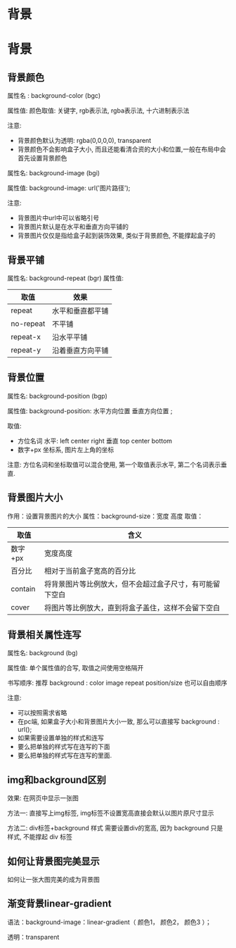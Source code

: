 # 背景

# 背景

## 背景颜色

属性名 : background-color (bgc)

属性值: 颜色取值: 关键字, rgb表示法, rgba表示法, 十六进制表示法

注意:

* 背景颜色默认为透明: rgba(0,0,0,0), transparent
* 背景颜色不会影响盒子大小, 而且还能看清合资的大小和位置,一般在布局中会首先设置背景颜色

属性名: background-image (bgi)

属性值: background-image: url('图片路径');

注意:

* 背景图片中url中可以省略引号
* 背景图片默认是在水平和垂直方向平铺的
* 背景图片仅仅是指给盒子起到装饰效果, 类似于背景颜色, 不能撑起盒子的

## 背景平铺

属性名: background-repeat (bgr) 属性值:

|取值|效果|
| -----------| ------------------|
|repeat|水平和垂直都平铺|
|no-repeat|不平铺|
|repeat-x|沿水平平铺|
|repeat-y|沿着垂直方向平铺|

## 背景位置

属性名: background-position (bgp)

属性值: background-position: 水平方向位置 垂直方向位置 ;

取值:

* 方位名词 水平: left center right 垂直 top center bottom
* 数字+px 坐标系, 图片左上角的坐标

注意: 方位名词和坐标取值可以混合使用, 第一个取值表示水平, 第二个名词表示垂直.

## 背景图片大小

作用：设置背景图片的大小 属性：background-size：宽度 高度 取值：

|取值|含义|
| ---------| ----------------------------------------------------------|
|数字+px|宽度高度|
|百分比|相对于当前盒子宽高的百分比|
|contain|将背景图片等比例放大，但不会超过盒子尺寸，有可能留下空白|
|cover|将图片等比例放大，直到将盒子盖住，这样不会留下空白|

## 背景相关属性连写

属性名: background (bg)

属性值: 单个属性值的合写, 取值之间使用空格隔开

书写顺序: 推荐 background : color image repeat position/size 也可以自由顺序

注意:

* 可以按照需求省略
* 在pc端, 如果盒子大小和背景图片大小一致, 那么可以直接写 background : url();
* 如果需要设置单独的样式和连写
* 要么把单独的样式写在连写的下面
* 要么把单独的样式写在连写的里面.

## img和background区别

效果: 在网页中显示一张图

方法一: 直接写上img标签, img标签不设置宽高直接会默认以图片原尺寸显示

方法二: div标签+background 样式 需要设置div的宽高, 因为 background 只是样式, 不能撑起 div 标签

## 如何让背景图完美显示

如何让一张大图完美的成为背景图

## 渐变背景linear-gradient

语法：background-image：linear-gradient（ 颜色1， 颜色2， 颜色3 ）；

透明：transparent

